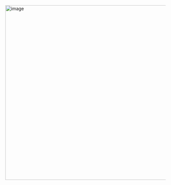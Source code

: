 <img width="550" alt="image" src="https://github.com/sm55555/OS/assets/38831314/483ee1d4-e51c-48a0-b214-302cceca003e">
